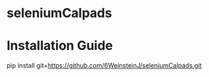 # seleniumCalpads

# Installation Guide
 pip install git+https://github.com/6WeinsteinJ/seleniumCalpads.git
